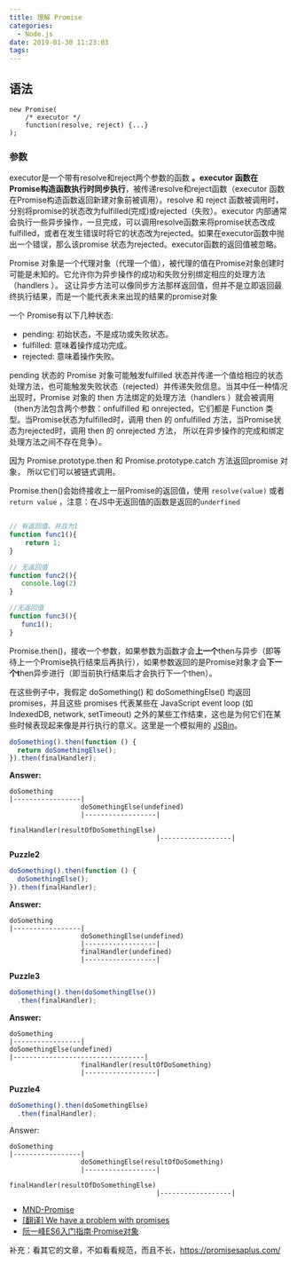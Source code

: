 ```yaml
---
title: 理解 Promise
categories:
  - Node.js
date: 2019-01-30 11:23:03
tags:
---
```


## 语法
```
new Promise(
    /* executor */
    function(resolve, reject) {...}
);
```
### 参数
executor是一个带有resolve和reject两个参数的函数 **。executor 函数在Promise构造函数执行时同步执行**，被传递resolve和reject函数（executor 函数在Promise构造函数返回新建对象前被调用）。resolve 和 reject 函数被调用时，分别将promise的状态改为fulfilled(完成)或rejected（失败）。executor 内部通常会执行一些异步操作，一旦完成，可以调用resolve函数来将promise状态改成fulfilled，或者在发生错误时将它的状态改为rejected。如果在executor函数中抛出一个错误，那么该promise 状态为rejected。executor函数的返回值被忽略。

Promise 对象是一个代理对象（代理一个值），被代理的值在Promise对象创建时可能是未知的。它允许你为异步操作的成功和失败分别绑定相应的处理方法（handlers ）。 这让异步方法可以像同步方法那样返回值，但并不是立即返回最终执行结果，而是一个能代表未来出现的结果的promise对象

一个 Promise有以下几种状态:

- pending: 初始状态，不是成功或失败状态。
- fulfilled: 意味着操作成功完成。
- rejected: 意味着操作失败。

pending 状态的 Promise 对象可能触发fulfilled 状态并传递一个值给相应的状态处理方法，也可能触发失败状态（rejected）并传递失败信息。当其中任一种情况出现时，Promise 对象的 then 方法绑定的处理方法（handlers ）就会被调用（then方法包含两个参数：onfulfilled 和 onrejected，它们都是 Function 类型。当Promise状态为fulfilled时，调用 then 的 onfulfilled 方法，当Promise状态为rejected时，调用 then 的 onrejected 方法， 所以在异步操作的完成和绑定处理方法之间不存在竞争）。

因为 Promise.prototype.then 和 Promise.prototype.catch 方法返回promise 对象， 所以它们可以被链式调用。

Promise.then()会始终接收上一层Promise的返回值，使用 `resolve(value)` 或者 `return value` ，注意：在JS中无返回值的函数是返回的`underfined`

```js

// 有返回值，并且为1
function func1(){
    return 1;
}

// 无返回值
function func2(){
   console.log(2)
}

//无返回值
function func3(){
   func1();
}
```
Promise.then()，接收一个参数，如果参数为函数才会**上一个**then与异步（即等待上一个Promise执行结束后再执行），如果参数返回的是Promise对象才会**下一个t**hen异步进行（即当前执行结束后才会执行下一个then）。

在这些例子中，我假定 doSomething() 和 doSomethingElse() 均返回 promises，并且这些 promises 代表某些在 JavaScript event loop (如 IndexedDB, network, setTimeout) 之外的某些工作结束，这也是为何它们在某些时候表现起来像是并行执行的意义。这里是一个模拟用的 [JSBin](http://jsbin.com/tuqukakawo/1/edit?js,console,output)。

```js
doSomething().then(function () {
  return doSomethingElse();
}).then(finalHandler);
```

**Answer:**

```
doSomething
|-----------------|
                  doSomethingElse(undefined)
                  |------------------|
                                     finalHandler(resultOfDoSomethingElse)
                                     |------------------|
```

**Puzzle2**

```js
doSomething().then(function () {
  doSomethingElse();
}).then(finalHandler);
```

**Answer:**

```
doSomething
|-----------------|
                  doSomethingElse(undefined)
                  |------------------|
                  finalHandler(undefined)
                  |------------------|
```
**Puzzle3**

```js
doSomething().then(doSomethingElse())
  .then(finalHandler);
```

**Answer:**

```
doSomething
|-----------------|
doSomethingElse(undefined)
|---------------------------------|
                  finalHandler(resultOfDoSomething)
                  |------------------|
```

**Puzzle4**

```js
doSomething().then(doSomethingElse)
  .then(finalHandler);
```
Answer:

```
doSomething
|-----------------|
                  doSomethingElse(resultOfDoSomething)
                  |------------------|
                                     finalHandler(resultOfDoSomethingElse)
                                     |------------------|
```

- [MND-Promise](https://developer.mozilla.org/zh-CN/docs/Web/JavaScript/Reference/Global_Objects/Promise)
- [[翻译] We have a problem with promises](http://fex.baidu.com/blog/2015/07/we-have-a-problem-with-promises/)
- [阮一峰ES6入门指南·Promise对象](http://es6.ruanyifeng.com/#docs/promise)


补充：看其它的文章，不如看看规范，而且不长，https://promisesaplus.com/
